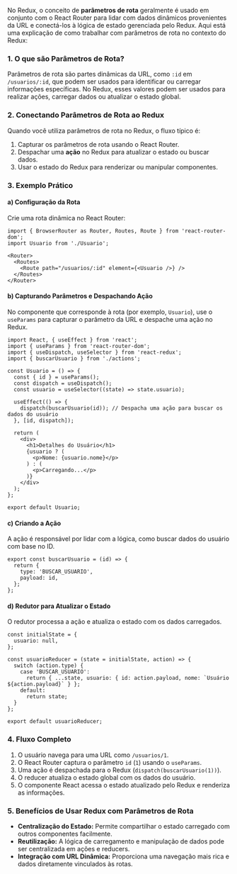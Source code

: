 No Redux, o conceito de **parâmetros de rota** geralmente é usado em conjunto com o React Router para lidar com dados dinâmicos provenientes da URL e conectá-los à lógica de estado gerenciada pelo Redux. Aqui está uma explicação de como trabalhar com parâmetros de rota no contexto do Redux:

### **1. O que são Parâmetros de Rota?**

Parâmetros de rota são partes dinâmicas da URL, como `:id` em `/usuarios/:id`, que podem ser usados para identificar ou carregar informações específicas. No Redux, esses valores podem ser usados para realizar ações, carregar dados ou atualizar o estado global.

### **2. Conectando Parâmetros de Rota ao Redux**

Quando você utiliza parâmetros de rota no Redux, o fluxo típico é:
1. Capturar os parâmetros de rota usando o React Router.
2. Despachar uma **ação** no Redux para atualizar o estado ou buscar dados.
3. Usar o estado do Redux para renderizar ou manipular componentes.

### **3. Exemplo Prático**

#### **a) Configuração da Rota**

Crie uma rota dinâmica no React Router:

```
import { BrowserRouter as Router, Routes, Route } from 'react-router-dom';
import Usuario from './Usuario';

<Router>
  <Routes>
    <Route path="/usuarios/:id" element={<Usuario />} />
  </Routes>
</Router>
```

#### **b) Capturando Parâmetros e Despachando Ação**

No componente que corresponde à rota (por exemplo, `Usuario`), use o `useParams` para capturar o parâmetro da URL e despache uma ação no Redux.

```
import React, { useEffect } from 'react';
import { useParams } from 'react-router-dom';
import { useDispatch, useSelector } from 'react-redux';
import { buscarUsuario } from './actions';

const Usuario = () => {
  const { id } = useParams();
  const dispatch = useDispatch();
  const usuario = useSelector((state) => state.usuario);

  useEffect(() => {
    dispatch(buscarUsuario(id)); // Despacha uma ação para buscar os dados do usuário
  }, [id, dispatch]);

  return (
    <div>
      <h1>Detalhes do Usuário</h1>
      {usuario ? (
        <p>Nome: {usuario.nome}</p>
      ) : (
        <p>Carregando...</p>
      )}
    </div>
  );
};

export default Usuario;
```

#### **c) Criando a Ação**

A ação é responsável por lidar com a lógica, como buscar dados do usuário com base no ID.

```
export const buscarUsuario = (id) => {
  return {
    type: 'BUSCAR_USUARIO',
    payload: id,
  };
};
```

#### **d) Redutor para Atualizar o Estado**

O redutor processa a ação e atualiza o estado com os dados carregados.

```
const initialState = {
  usuario: null,
};

const usuarioReducer = (state = initialState, action) => {
  switch (action.type) {
    case 'BUSCAR_USUARIO':
      return { ...state, usuario: { id: action.payload, nome: `Usuário ${action.payload}` } };
    default:
      return state;
  }
};

export default usuarioReducer;
```

### **4. Fluxo Completo**

1. O usuário navega para uma URL como `/usuarios/1`.
2. O React Router captura o parâmetro `id` (`1`) usando o `useParams`.
3. Uma ação é despachada para o Redux (`dispatch(buscarUsuario(1))`).
4. O reducer atualiza o estado global com os dados do usuário.
5. O componente React acessa o estado atualizado pelo Redux e renderiza as informações.

### **5. Benefícios de Usar Redux com Parâmetros de Rota**

- **Centralização do Estado:** Permite compartilhar o estado carregado com outros componentes facilmente.
- **Reutilização:** A lógica de carregamento e manipulação de dados pode ser centralizada em ações e reducers.
- **Integração com URL Dinâmica:** Proporciona uma navegação mais rica e dados diretamente vinculados às rotas.

